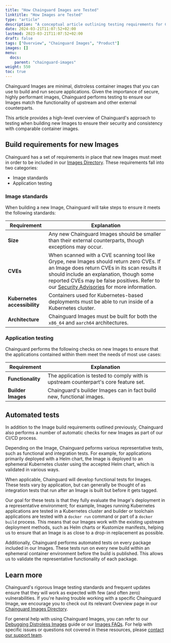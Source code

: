 ```yaml
---
title: "How Chainguard Images are Tested"
linktitle: "How Images are Tested"
type: "article"
description: "A conceptual article outlining testing requirements for Chainguard Images."
date: 2024-03-21T11:07:52+02:00
lastmod: 2023-03-21T11:07:52+02:00
draft: false
tags: ["Overview", "Chainguard Images", "Product"]
images: []
menu:
  docs:
    parent: "chainguard-images"
weight: 550
toc: true
---
```


Chainguard Images are minimal, distroless container images that you can use to build and run secure applications. Given the importance of secure, highly performant images, Chainguard performs testing to ensure our Images match the functionality of upstream and other external counterparts.

This article provides a high-level overview of Chainguard's approach to testing when building new Images to ensure their security and consistency with comparable container images.


## Build requirements for new Images

Chainguard has a set of requirements in place that new Images must meet in order to be included in our [Images Directory](https://images.chainguard.dev?utm=docs). These requirements fall into two categories:

* Image standards
* Application testing


### Image standards

When building a new Image, Chainguard will take steps to ensure it meets the following standards:

| **Requirement** 	  |  **Explanation**     |
| --- | --- |
| **Size**     |  Any new Chainguard Images should be smaller than their external counterparts, though exceptions may occur.    |
|  **CVEs**     | When scanned with a CVE scanning tool like Grype, new Images should return zero CVEs. If an Image does return CVEs in its scan results it should include an explanation, though some reported CVEs may be false positives. Refer to our [Security Advisories](https://images.chainguard.dev/security) for more information.	  |
|  **Kubernetes accessibility**     | Containers used for Kubernetes-based deployments must be able to run inside of a Kubernetes cluster.     |
|  **Architecture**     | Chainguard Images must be built for both the `x86_64` and `aarch64` architectures.      |

### Application testing

Chainguard performs the following checks on new Images to ensure that the applications contained within them meet the needs of most use cases:

| **Requirement** 	  |  **Explanation**     |
| --- | --- |
|  **Functionality**     | The application is tested to comply with is upstream counterpart's core feature set.   |
|  **Builder Images**     | Chainguard's builder Images can in fact build new, functional images.     |


## Automated tests

In addition to the Image build requirements outlined previously, Chainguard also performs a number of automatic checks for new Images as part of our CI/CD process. 

Depending on the Image, Chainguard peforms various representative tests, such as functional and integration tests. For example, for applications primarily deployed with a Helm chart, the Image is deployed to an ephemeral Kubernetes cluster using the accepted Helm chart, which is validated in various ways.

When applicable, Chainguard will develop functional tests for Images. These tests vary by application, but can generally be thought of as integration tests that run after an Image is built but before it gets tagged.

Our goal for these tests is that they fully evaluate the Image's deployment in a representative environment; for example, Images running Kubernetes applications are tested in a Kubernetes cluster and builder or toolchain applications are tested with a `docker run` command or part of a `docker build` process. This means that our Images work with the existing upstream deployment methods, such as Helm charts or Kustomize manifests, helping us to ensure that an Image is as close to a drop-in replacement as possible.

Additionally, Chainguard performs automated tests on every package included in our Images. These tests run on every new build within an ephemeral container environment before the build is published. This allows us to validate the representative functionality of each package.


## Learn more

Chainguard's rigorous Image testing standards and frequent updates ensure that they will work as expected with few (and often zero) vulnerabilities. If you're having trouble working with a specific Chainguard Image, we encourage you to check out its relevant Overview page in our [Chainguard Images Directory](https://images.chainguard.dev/directory).

For general help with using Chainguard Images, you can refer to our [Debugging Distroless Images](/chainguard/chainguard-images/debugging-distroless-images/) guide or our [Images FAQs](/chainguard/chainguard-images/faq/). For help with specific issues or questions not covered in these resources, please [contact our support team](https://support.chainguard.dev?utm=docs).